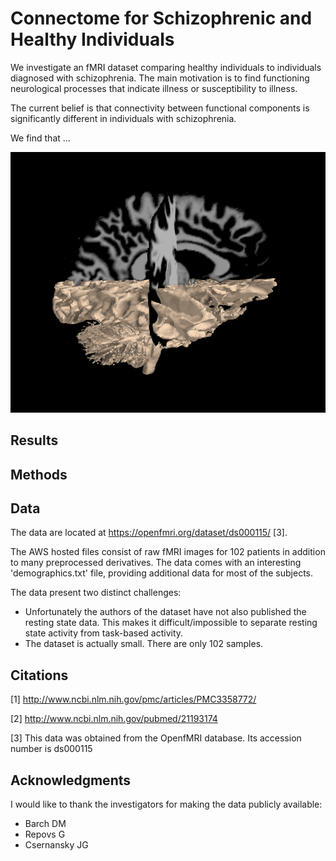 # Connectome for Schizophrenic and Healthy Individuals

We investigate an fMRI dataset comparing healthy individuals to individuals
diagnosed with schizophrenia. The main motivation is to find functioning
neurological processes that indicate illness or susceptibility to illness.

The current belief is that connectivity between functional components is
significantly different in individuals with schizophrenia.

We find that ...

![High Resolution fMRI](images/highres_cutplane.png)

## Results



## Methods

## Data

The data are located at https://openfmri.org/dataset/ds000115/ [3].

The AWS hosted files consist of raw fMRI images for 102 patients in addition
to many preprocessed derivatives.  The data comes with an interesting
'demographics.txt' file, providing additional data for most of the subjects.

The data present two distinct challenges:

* Unfortunately the authors of the dataset have not also published the resting
  state data. This makes it difficult/impossible to separate resting state
  activity from task-based activity.
* The dataset is actually small.  There are only 102 samples.

## 

## Citations
[1] http://www.ncbi.nlm.nih.gov/pmc/articles/PMC3358772/

[2] http://www.ncbi.nlm.nih.gov/pubmed/21193174

[3] This data was obtained from the OpenfMRI database. Its accession number is ds000115

## Acknowledgments
I would like to thank the investigators for making the data publicly available:

* Barch DM
* Repovs G
* Csernansky JG
